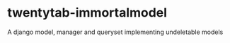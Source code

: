 twentytab-immortalmodel
=======================

A django model, manager and queryset implementing undeletable models

